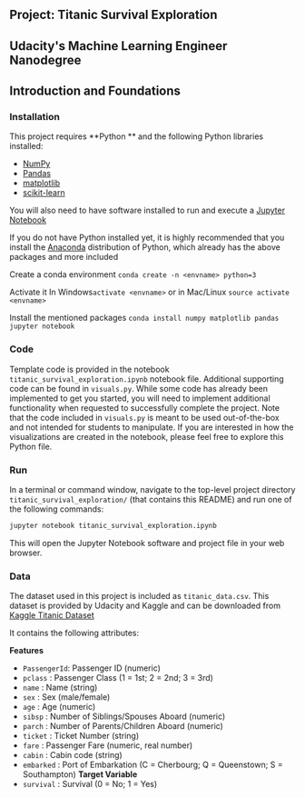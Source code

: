 ## Project: Titanic Survival Exploration
## Udacity's Machine Learning Engineer Nanodegree
## Introduction and Foundations

### Installation

This project requires **Python ** and the following Python libraries installed:

- [NumPy](http://www.numpy.org/)
- [Pandas](http://pandas.pydata.org)
- [matplotlib](http://matplotlib.org/)
- [scikit-learn](http://scikit-learn.org/stable/)

You will also need to have software installed to run and execute a [Jupyter Notebook](http://ipython.org/notebook.html)

If you do not have Python installed yet, it is highly recommended that you install the [Anaconda](http://continuum.io/downloads) distribution of Python, which already has the above packages and more included

Create a conda environment `conda create -n <envname> python=3` 

Activate it
In Windows`activate <envname>` or in Mac/Linux `source activate <envname>`

Install the mentioned packages
`conda install numpy matplotlib pandas jupyter notebook`

### Code

Template code is provided in the notebook `titanic_survival_exploration.ipynb` notebook file. Additional supporting code can be found in `visuals.py`. While some code has already been implemented to get you started, you will need to implement additional functionality when requested to successfully complete the project. Note that the code included in `visuals.py` is meant to be used out-of-the-box and not intended for students to manipulate. If you are interested in how the visualizations are created in the notebook, please feel free to explore this Python file.

### Run

In a terminal or command window, navigate to the top-level project directory `titanic_survival_exploration/` (that contains this README) and run one of the following commands:

```bash
jupyter notebook titanic_survival_exploration.ipynb
```
This will open the Jupyter Notebook software and project file in your web browser.

### Data
The dataset used in this project is included as `titanic_data.csv`. This dataset is provided by Udacity and Kaggle and can be downloaded from [Kaggle Titanic Dataset](https://www.kaggle.com/prkukunoor/TitanicDataset#titanic_data.csv)

It contains the following attributes:

**Features**
- `PassengerId`: Passenger ID (numeric)
- `pclass` : Passenger Class (1 = 1st; 2 = 2nd; 3 = 3rd)
- `name` : Name (string)
- `sex` : Sex (male/female)
- `age` : Age (numeric)
- `sibsp` : Number of Siblings/Spouses Aboard  (numeric)
- `parch` : Number of Parents/Children Aboard (numeric)
- `ticket` : Ticket Number (string)
- `fare` : Passenger Fare (numeric, real number)
- `cabin` : Cabin code (string)
- `embarked` : Port of Embarkation (C = Cherbourg; Q = Queenstown; S = Southampton)
**Target Variable**
- `survival` : Survival (0 = No; 1 = Yes)
